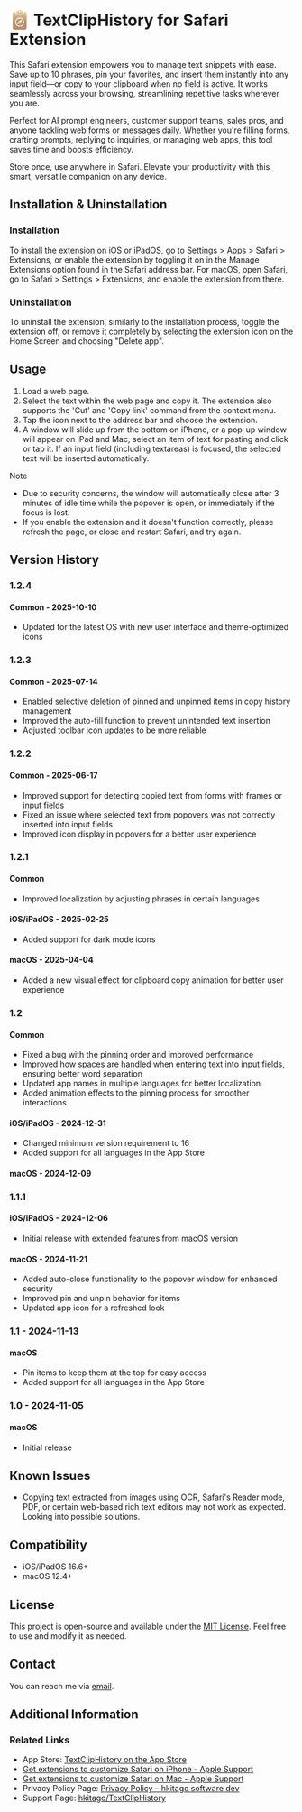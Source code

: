 # <img src="https://raw.githubusercontent.com/hkitago/TextClipHistory/refs/heads/main/Shared%20(App)/Resources/Icon.png" height="36" valign="bottom"/> TextClipHistory for Safari Extension

This Safari extension empowers you to manage text snippets with ease. Save up to 10 phrases, pin your favorites, and insert them instantly into any input field—or copy to your clipboard when no field is active. It works seamlessly across your browsing, streamlining repetitive tasks wherever you are.

Perfect for AI prompt engineers, customer support teams, sales pros, and anyone tackling web forms or messages daily. Whether you're filling forms, crafting prompts, replying to inquiries, or managing web apps, this tool saves time and boosts efficiency.

Store once, use anywhere in Safari. Elevate your productivity with this smart, versatile companion on any device.

## Installation & Uninstallation

### Installation

To install the extension on iOS or iPadOS, go to Settings > Apps > Safari > Extensions, or enable the extension by toggling it on in the Manage Extensions option found in the Safari address bar.
For macOS, open Safari, go to Safari > Settings > Extensions, and enable the extension from there.

### Uninstallation

To uninstall the extension, similarly to the installation process, toggle the extension off, or remove it completely by selecting the extension icon on the Home Screen and choosing "Delete app".

## Usage

1. Load a web page.
2. Select the text within the web page and copy it. The extension also supports the 'Cut' and 'Copy link' command from the context menu.
3. Tap the icon next to the address bar and choose the extension.
4. A window will slide up from the bottom on iPhone, or a pop-up window will appear on iPad and Mac; select an item of text for pasting and click or tap it. If an input field (including textareas) is focused, the selected text will be inserted automatically.

> [!NOTE] 
> - Due to security concerns, the window will automatically close after 3 minutes of idle time while the popover is open, or immediately if the focus is lost.
> - If you enable the extension and it doesn't function correctly, please refresh the page, or close and restart Safari, and try again.

## Version History

### 1.2.4

#### **Common** - 2025-10-10

- Updated for the latest OS with new user interface and theme-optimized icons

### 1.2.3

#### **Common** - 2025-07-14

- Enabled selective deletion of pinned and unpinned items in copy history management
- Improved the auto-fill function to prevent unintended text insertion
- Adjusted toolbar icon updates to be more reliable

### 1.2.2

#### **Common** - 2025-06-17

- Improved support for detecting copied text from forms with frames or input fields
- Fixed an issue where selected text from popovers was not correctly inserted into input fields
- Improved icon display in popovers for a better user experience

### 1.2.1

#### **Common**

- Improved localization by adjusting phrases in certain languages

#### **iOS/iPadOS** - 2025-02-25

- Added support for dark mode icons

#### **macOS** - 2025-04-04

- Added a new visual effect for clipboard copy animation for better user experience

### 1.2

#### **Common**

- Fixed a bug with the pinning order and improved performance
- Improved how spaces are handled when entering text into input fields, ensuring better word separation
- Updated app names in multiple languages for better localization
- Added animation effects to the pinning process for smoother interactions

#### **iOS/iPadOS** - 2024-12-31

- Changed minimum version requirement to 16
- Added support for all languages in the App Store

#### **macOS** - 2024-12-09

### 1.1.1

#### **iOS/iPadOS** - 2024-12-06

- Initial release with extended features from macOS version

#### **macOS** - 2024-11-21

- Added auto-close functionality to the popover window for enhanced security
- Improved pin and unpin behavior for items
- Updated app icon for a refreshed look

### 1.1 - 2024-11-13

#### **macOS**

- Pin items to keep them at the top for easy access
- Added support for all languages in the App Store

### 1.0 - 2024-11-05

#### **macOS**

- Initial release

## Known Issues

- Copying text extracted from images using OCR, Safari's Reader mode, PDF, or certain web-based rich text editors may not work as expected. Looking into possible solutions.

## Compatibility

- iOS/iPadOS 16.6+
- macOS 12.4+

## License

This project is open-source and available under the [MIT License](LICENSE). Feel free to use and modify it as needed.

## Contact

You can reach me via [email](mailto:hkitago@icloud.com?subject=Support%20for%20TextClipHistory).

## Additional Information

### Related Links

- App Store: [TextClipHistory on the App Store](https://apps.apple.com/app/textcliphistory-for-safari/id6737747660)
- [Get extensions to customize Safari on iPhone - Apple Support](https://support.apple.com/guide/iphone/iphab0432bf6/18.0/ios/18.0)
- [Get extensions to customize Safari on Mac - Apple Support](https://support.apple.com/guide/safari/get-extensions-sfri32508/mac)
- Privacy Policy Page: [Privacy Policy – hkitago software dev](https://hkitago.com/privacy-policy/)
- Support Page: [hkitago/TextClipHistory](https://github.com/hkitago/TextClipHistory/)
